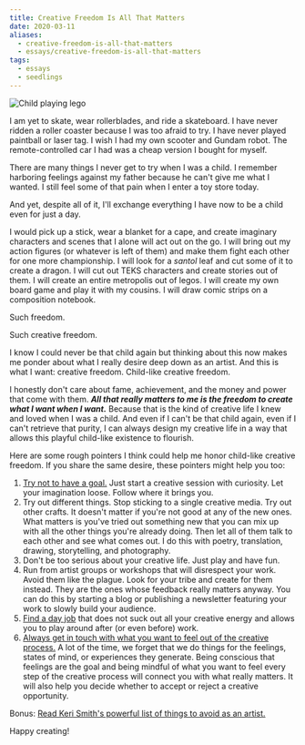 ```yaml
---
title: Creative Freedom Is All That Matters
date: 2020-03-11
aliases:
  - creative-freedom-is-all-that-matters
  - essays/creative-freedom-is-all-that-matters
tags:
  - essays
  - seedlings
---
```

![Child playing lego](child-playing-lego.jpg)

I am yet to skate, wear rollerblades, and ride a skateboard. I have never ridden a roller coaster because I was too afraid to try. I have never played paintball or laser tag. I wish I had my own scooter and Gundam robot. The remote-controlled car I had was a cheap version I bought for myself.

There are many things I never get to try when I was a child. I remember harboring feelings against my father because he can't give me what I wanted. I still feel some of that pain when I enter a toy store today.

And yet, despite all of it, I'll exchange everything I have now to be a child even for just a day.

I would pick up a stick, wear a blanket for a cape, and create imaginary characters and scenes that I alone will act out on the go. I will bring out my action figures (or whatever is left of them) and make them fight each other for one more championship. I will look for a _santol_ leaf and cut some of it to create a dragon. I will cut out TEKS characters and create stories out of them. I will create an entire metropolis out of legos. I will create my own board game and play it with my cousins. I will draw comic strips on a composition notebook.

Such freedom.

Such creative freedom.

I know I could never be that child again but thinking about this now makes me ponder about what I really desire deep down as an artist. And this is what I want: creative freedom. Child-like creative freedom.

I honestly don't care about fame, achievement, and the money and power that come with them. **_All that really matters to me is the freedom to create what I want when I want._** Because that is the kind of creative life I knew and loved when I was a child. And even if I can't be that child again, even if I can't retrieve that purity, I can always design my creative life in a way that allows this playful child-like existence to flourish.

Here are some rough pointers I think could help me honor child-like creative freedom. If you share the same desire, these pointers might help you too:

1. [Try not to have a goal.](https://zenhabits.net/goal-less/) Just start a creative session with curiosity. Let your imagination loose. Follow where it brings you.
2. Try out different things. Stop sticking to a single creative media. Try out other crafts. It doesn't matter if you're not good at any of the new ones. What matters is you've tried out something new that you can mix up with all the other things you're already doing. Then let all of them talk to each other and see what comes out. I do this with poetry, translation, drawing, storytelling, and photography.
3. Don't be too serious about your creative life. Just play and have fun.
4. Run from artist groups or workshops that will disrespect your work. Avoid them like the plague. Look for your tribe and create for them instead. They are the ones whose feedback really matters anyway. You can do this by starting a blog or publishing a newsletter featuring your work to slowly build your audience.
5. [Find a day job](https://puttylike.com/dont-let-anyone-shame-you-for-having-a-day-job/) that does not suck out all your creative energy and allows you to play around after (or even before) work.
6. [Always get in touch with what you want to feel out of the creative process.](/accessing-ginhawa-directly/) A lot of the time, we forget that we do things for the feelings, states of mind, or experiences they generate. Being conscious that feelings are the goal and being mindful of what you want to feel every step of the creative process will connect you with what really matters. It will also help you decide whether to accept or reject a creative opportunity.

Bonus: [Read Keri Smith's powerful list of things to avoid as an artist.](http://www.kerismith.com/blog/how-to-feel-miserable-as-an-artist/)

Happy creating!
